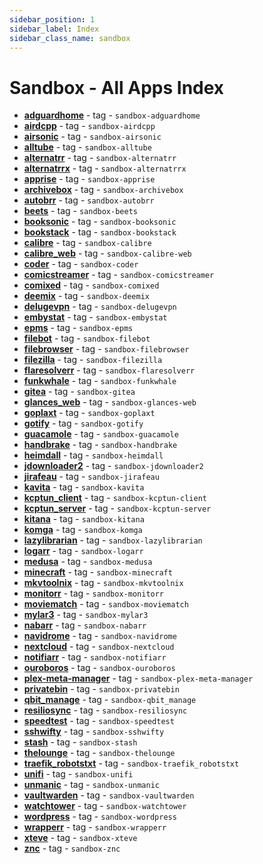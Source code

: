 ```yaml
---
sidebar_position: 1
sidebar_label: Index
sidebar_class_name: sandbox
---
```


# Sandbox - All Apps Index

  -  **[adguardhome](/sandbox/apps/adguardhome)**  - tag - `sandbox-adguardhome`
  -  **[airdcpp](/sandbox/apps/airdcpp)**  - tag - `sandbox-airdcpp`
  -  **[airsonic](/sandbox/apps/airsonic)**  - tag - `sandbox-airsonic`
  -  **[alltube](/sandbox/apps/alltube)**  - tag - `sandbox-alltube`
  -  **[alternatrr](/sandbox/apps/alternatrr)**  - tag - `sandbox-alternatrr`
  -  **[alternatrrx](/sandbox/apps/alternatrrx)**  - tag - `sandbox-alternatrrx`
  -  **[apprise](/sandbox/apps/apprise)**  - tag - `sandbox-apprise`
  -  **[archivebox](/sandbox/apps/archivebox)**  - tag - `sandbox-archivebox`
  -  **[autobrr](/sandbox/apps/autobrr)**  - tag - `sandbox-autobrr`
  -  **[beets](/sandbox/apps/beets)**  - tag - `sandbox-beets`
  -  **[booksonic](/sandbox/apps/booksonic)**  - tag - `sandbox-booksonic`
  -  **[bookstack](/sandbox/apps/bookstack)**  - tag - `sandbox-bookstack`
  -  **[calibre](/sandbox/apps/calibre)**  - tag - `sandbox-calibre`
  -  **[calibre_web](/sandbox/apps/calibre_web)**  - tag - `sandbox-calibre-web`
  -  **[coder](/sandbox/apps/coder)**  - tag - `sandbox-coder`
  -  **[comicstreamer](/sandbox/apps/comicstreamer)**  - tag - `sandbox-comicstreamer`
  -  **[comixed](/sandbox/apps/comixed)**  - tag - `sandbox-comixed`
  -  **[deemix](/sandbox/apps/deemix)**  - tag - `sandbox-deemix`
  -  **[delugevpn](/sandbox/apps/delugevpn)**  - tag - `sandbox-delugevpn`
  -  **[embystat](/sandbox/apps/embystat)**  - tag - `sandbox-embystat`
  -  **[epms](/sandbox/apps/epms)**  - tag - `sandbox-epms`
  -  **[filebot](/sandbox/apps/filebot)**  - tag - `sandbox-filebot`
  -  **[filebrowser](/sandbox/apps/filebrowser)**  - tag - `sandbox-filebrowser`
  -  **[filezilla](/sandbox/apps/filezilla)**  - tag - `sandbox-filezilla`
  -  **[flaresolverr](/sandbox/apps/flaresolverr)**  - tag - `sandbox-flaresolverr`
  -  **[funkwhale](/sandbox/apps/funkwhale)**  - tag - `sandbox-funkwhale`
  -  **[gitea](/sandbox/apps/gitea)**  - tag - `sandbox-gitea`
  -  **[glances_web](/sandbox/apps/glances_web)**  - tag - `sandbox-glances-web`
  -  **[goplaxt](/sandbox/apps/goplaxt)**  - tag - `sandbox-goplaxt`
  -  **[gotify](/sandbox/apps/gotify)**  - tag - `sandbox-gotify`
  -  **[guacamole](/sandbox/apps/guacamole)**  - tag - `sandbox-guacamole`
  -  **[handbrake](/sandbox/apps/handbrake)**  - tag - `sandbox-handbrake`
  -  **[heimdall](/sandbox/apps/heimdall)**  - tag - `sandbox-heimdall`
  -  **[jdownloader2](/sandbox/apps/jdownloader2)**  - tag - `sandbox-jdownloader2`
  -  **[jirafeau](/sandbox/apps/jirafeau)**  - tag - `sandbox-jirafeau`
  -  **[kavita](/sandbox/apps/kavita)**  - tag - `sandbox-kavita`
  -  **[kcptun_client](/sandbox/apps/kcptun_client)**  - tag - `sandbox-kcptun-client`
  -  **[kcptun_server](/sandbox/apps/kcptun_server)**  - tag - `sandbox-kcptun-server`
  -  **[kitana](/sandbox/apps/kitana)**  - tag - `sandbox-kitana`
  -  **[komga](/sandbox/apps/komga)**  - tag - `sandbox-komga`
  -  **[lazylibrarian](/sandbox/apps/lazylibrarian)**  - tag - `sandbox-lazylibrarian`
  -  **[logarr](/sandbox/apps/logarr)**  - tag - `sandbox-logarr`
  -  **[medusa](/sandbox/apps/medusa)**  - tag - `sandbox-medusa`
  -  **[minecraft](/sandbox/apps/minecraft)**  - tag - `sandbox-minecraft`
  -  **[mkvtoolnix](/sandbox/apps/mkvtoolnix)**  - tag - `sandbox-mkvtoolnix`
  -  **[monitorr](/sandbox/apps/monitorr)**  - tag - `sandbox-monitorr`
  -  **[moviematch](/sandbox/apps/moviematch)**  - tag - `sandbox-moviematch`
  -  **[mylar3](/sandbox/apps/mylar3)**  - tag - `sandbox-mylar3`
  -  **[nabarr](/sandbox/apps/nabarr)**  - tag - `sandbox-nabarr`
  -  **[navidrome](/sandbox/apps/navidrome)**  - tag - `sandbox-navidrome`
  -  **[nextcloud](/sandbox/apps/nextcloud)**  - tag - `sandbox-nextcloud`
  -  **[notifiarr](/sandbox/apps/notifiarr)**  - tag - `sandbox-notifiarr`
  -  **[ouroboros](/sandbox/apps/ouroboros)**  - tag - `sandbox-ouroboros`
  -  **[plex-meta-manager](/sandbox/apps/plex-meta-manager)**  - tag - `sandbox-plex-meta-manager`
  -  **[privatebin](/sandbox/apps/privatebin)**  - tag - `sandbox-privatebin`
  -  **[qbit_manage](/sandbox/apps/qbit_manage)**  - tag - `sandbox-qbit_manage`
  -  **[resiliosync](/sandbox/apps/resiliosync)**  - tag - `sandbox-resiliosync`
  -  **[speedtest](/sandbox/apps/speedtest)**  - tag - `sandbox-speedtest`
  -  **[sshwifty](/sandbox/apps/sshwifty)**  - tag - `sandbox-sshwifty`
  -  **[stash](/sandbox/apps/stash)**  - tag - `sandbox-stash`
  -  **[thelounge](/sandbox/apps/thelounge)**  - tag - `sandbox-thelounge`
  -  **[traefik_robotstxt](/sandbox/apps/traefik_robotstxt)**  - tag - `sandbox-traefik_robotstxt`
  -  **[unifi](/sandbox/apps/unifi)**  - tag - `sandbox-unifi`
  -  **[unmanic](/sandbox/apps/unmanic)**  - tag - `sandbox-unmanic`
  -  **[vaultwarden](/sandbox/apps/vaultwarden)**  - tag - `sandbox-vaultwarden`
  -  **[watchtower](/sandbox/apps/watchtower)**  - tag - `sandbox-watchtower`
  -  **[wordpress](/sandbox/apps/wordpress)**  - tag - `sandbox-wordpress`
  -  **[wrapperr](/sandbox/apps/wrapperr)**  - tag - `sandbox-wrapperr`
  -  **[xteve](/sandbox/apps/xteve)**  - tag - `sandbox-xteve`
  -  **[znc](/sandbox/apps/znc)**  - tag - `sandbox-znc`
